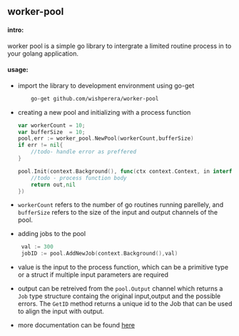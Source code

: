 ## worker-pool

#### intro:
worker pool is a simple go library to intergrate a  limited routine process in to your 
golang application.

#### usage:

- import the library to development environment using go-get
    
    ```bash
        go-get github.com/wishperera/worker-pool
    ```
- creating a new pool and initializing with a process function

    ```go
    var workerCount = 10;
    var bufferSize  = 10;
    pool,err := worker_pool.NewPool(workerCount,bufferSize)
    if err != nil{
  	    //todo- handle error as preffered
    }
  
    pool.Init(context.Background(), func(ctx context.Context, in interface{}) (out interface{}, err error) {
        //todo - process function body
        return out,nil
    })
  
    ```
- `workerCount` refers to the number of go routines running parellely, and `bufferSize` refers to the size of 
   the input and output channels of the pool.
   
-  adding jobs to the pool 
    
    ```go
     val := 300
     jobID := pool.AddNewJob(context.Background(),val)
    ```
-  value is the input to the process function, which can be a primitive type or a struct if multiple input
   parameters are required  
   
-  output can be retreived from the `pool.Output` channel which returns a `Job` type structure containg the 
   original input,output and the possible errors. The `GetID` method returns a unique id to the Job that 
   can be used to align the input with output.
   
- more documentation can be found [here](/doc/index.html)
